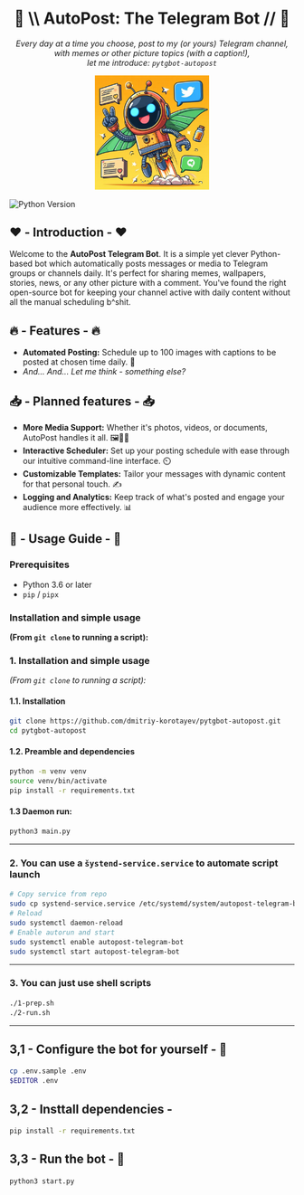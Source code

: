 <!-- markdownlint-configure-file {
  "no-inline-html": false,
  "MD041": false
} -->

<div align="center">

# 📅 \\\ AutoPost: The Telegram Bot // 🤖

_Every day at a time you choose, post to my (or yours) Telegram channel,_ \
_with memes or other picture topics (with a caption!),_ \
_let me introduce: `pytgbot-autopost`_

<img src="logo.jpg" title="Logo" width="40%"
  alt="Look at our cute little Python-based helper!"
/>

</div>

<!-- ![Build Status](https://img.shields.io/travis/com/yourusername/autopost-telegram-bot/main?style=flat-square) -->
<!-- ![Code Quality](https://img.shields.io/codacy/grade/a1234567890fe0987654321f?style=flat-square) -->
<!-- ![License](https://img.shields.io/github/license/yourusername/autopost-telegram-bot?style=flat-square) -->
![Python Version](https://img.shields.io/badge/python-3.6+-blue.svg?style=flat-square)

## ❤️ - Introduction - ❤️

Welcome to the **AutoPost Telegram Bot**. It is a simple yet clever Python-based bot which automatically posts messages or media to Telegram groups or channels daily. It's perfect for sharing memes, wallpapers, stories, news, or any other picture with a comment. You've found the right open-source bot for keeping your channel active with daily content without all the manual scheduling b^shit.

## 🔥 - Features - 🔥

- **Automated Posting:** Schedule up to 100 images with captions to be posted at chosen time daily. 📆
- _And... And... Let me think - something else?_

## 📥 - Planned features - 📥

- **More Media Support:** Whether it's photos, videos, or documents, AutoPost handles it all. 🖼️🎥📄
- **Interactive Scheduler:** Set up your posting schedule with ease through our intuitive command-line interface. ⏲️
- **Customizable Templates:** Tailor your messages with dynamic content for that personal touch. ✍️
- **Logging and Analytics:** Keep track of what's posted and engage your audience more effectively. 📊

## 🚀 - Usage Guide - 🚀

### Prerequisites

- Python 3.6 or later
- `pip` / `pipx`

### Installation and simple usage
**(From `git clone` to running a script):**

### 1. Installation and simple usage
_(From `git clone` to running a script):_

#### 1.1. **Installation**

```bash
git clone https://github.com/dmitriy-korotayev/pytgbot-autopost.git
cd pytgbot-autopost
```

#### 1.2. **Preamble and dependencies**

```bash
python -m venv venv
source venv/bin/activate
pip install -r requirements.txt
```

#### 1.3 **Daemon run**:

```bash
python3 main.py
```

---

### 2. You can use a `šystend-service.service` to automate script launch

```bash
# Copy service from repo
sudo cp systend-service.service /etc/systemd/system/autopost-telegram-bot.service
# Reload
sudo systemctl daemon-reload
# Enable autorun and start
sudo systemctl enable autopost-telegram-bot
sudo systemctl start autopost-telegram-bot
```

- - -

### 3. You can just use shell scripts

```bash
./1-prep.sh
./2-run.sh
```
- - -

## 3,1 - Configure the bot for yourself - 🔧

```bash
cp .env.sample .env
$EDITOR .env
```

## 3,2 - Insttall dependencies -

```bash
pip install -r requirements.txt
```

## 3,3 - Run the bot - 🔧

```bash
python3 start.py
```
